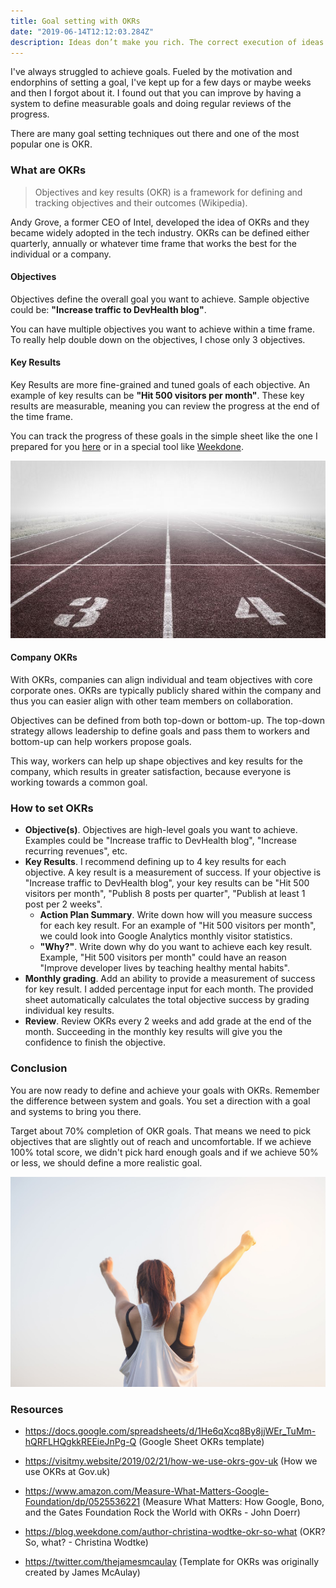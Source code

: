 ```yaml
---
title: Goal setting with OKRs
date: "2019-06-14T12:12:03.284Z"
description: Ideas don’t make you rich. The correct execution of ideas does.
---
```


I've always struggled to achieve goals. Fueled by the motivation and endorphins of setting a goal, I've kept up for a few days or maybe weeks and then I forgot about it. I found out that you can improve by having a system to define measurable goals and doing regular reviews of the progress.

There are many goal setting techniques out there and one of the most popular one is OKR.

### What are OKRs

> Objectives and key results (OKR) is a framework for defining and tracking objectives and their outcomes (Wikipedia).

Andy Grove, a former CEO of Intel, developed the idea of OKRs and they became widely adopted in the tech industry. OKRs can be defined either quarterly, annually or whatever time frame that works the best for the individual or a company.

#### Objectives

Objectives define the overall goal you want to achieve. Sample objective could be: **"Increase traffic to DevHealth blog"**.

You can have multiple objectives you want to achieve within a time frame. To really help double down on the objectives, I chose only 3 objectives.

#### Key Results

Key Results are more fine-grained and tuned goals of each objective. An example of key results can be **"Hit 500 visitors per month"**. These key results are measurable, meaning you can review the progress at the end of the time frame.

You can track the progress of these goals in the simple sheet like the one I prepared for you [here](https://docs.google.com/spreadsheets/d/1He6qXcq8By8jjWEr_TuMm-hQRFLHQgkkREEieJnPg-Q) or in a special tool like [Weekdone](https://weekdone.com/okr-software).

![Running field](./running-field.jpg)

#### Company OKRs

With OKRs, companies can align individual and team objectives with core corporate ones. OKRs are typically publicly shared within the company and thus you can easier align with other team members on collaboration.

Objectives can be defined from both top-down or bottom-up. The top-down strategy allows leadership to define goals and pass them to workers and bottom-up can help workers propose goals.

This way, workers can help up shape objectives and key results for the company, which results in greater satisfaction, because everyone is working towards a common goal.

### How to set OKRs

- **Objective(s)**. Objectives are high-level goals you want to achieve. Examples could be "Increase traffic to DevHealth blog", "Increase recurring revenues", etc.
- **Key Results**. I recommend defining up to 4 key results for each objective. A key result is a measurement of success. If your objective is "Increase traffic to DevHealth blog", your key results can be "Hit 500 visitors per month", "Publish 8 posts per quarter", "Publish at least 1 post per 2 weeks".
  - **Action Plan Summary**. Write down how will you measure success for each key result. For an example of "Hit 500 visitors per month", we could look into Google Analytics monthly visitor statistics.
  - **"Why?"**. Write down why do you want to achieve each key result. Example, "Hit 500 visitors per month" could have an reason "Improve developer lives by teaching healthy mental habits".
- **Monthly grading**. Add an ability to provide a measurement of success for key result. I added percentage input for each month. The provided sheet automatically calculates the total objective success by grading individual key results.
- **Review**. Review OKRs every 2 weeks and add grade at the end of the month. Succeeding in the monthly key results will give you the confidence to finish the objective.

### Conclusion

You are now ready to define and achieve your goals with OKRs. Remember the difference between system and goals. You set a direction with a goal and systems to bring you there.

Target about 70% completion of OKR goals. That means we need to pick objectives that are slightly out of reach and uncomfortable. If we achieve 100% total score, we didn't pick hard enough goals and if we achieve 50% or less, we should define a more realistic goal.

![Success](./success.jpg)

### Resources

- https://docs.google.com/spreadsheets/d/1He6qXcq8By8jjWEr_TuMm-hQRFLHQgkkREEieJnPg-Q (Google Sheet OKRs template)

- https://visitmy.website/2019/02/21/how-we-use-okrs-gov-uk (How we use OKRs at Gov.uk)

- https://www.amazon.com/Measure-What-Matters-Google-Foundation/dp/0525536221 (Measure What Matters: How Google, Bono, and the Gates Foundation Rock the World with OKRs - John Doerr)

- https://blog.weekdone.com/author-christina-wodtke-okr-so-what (OKR? So, what? - Christina Wodtke)

- https://twitter.com/thejamesmcaulay (Template for OKRs was originally created by James McAulay)
